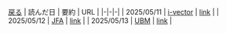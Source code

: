 [戻る](../README.md)
| 読んだ日 | 要約 | URL |
|-|-|-|
| 2025/05/11 | [i-vector](src/i-vector.md) | [link](https://ieeexplore.ieee.org/stamp/stamp.jsp?tp=&arnumber=5545402) |
| 2025/05/12 | [JFA](src/JFA.md) | [link](https://ieeexplore.ieee.org/stamp/stamp.jsp?tp=&arnumber=4156202) |
| 2025/05/13 | [UBM](src/UBM.md) | [link](https://people.irisa.fr/Guillaume.Gravier/ADM/articles2020/reynolds-00.pdf) |